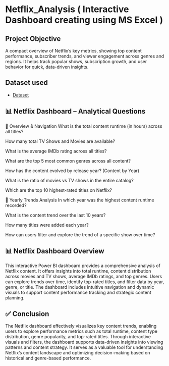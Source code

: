 # Netflix_Analysis ( Interactive Dashboard creating using MS Excel )
## Project Objective
A compact overview of Netflix’s key metrics, showing top content performance, subscriber trends, and viewer engagement across genres and regions. It helps track popular shows, subscription growth, and user behavior for quick, data-driven insights.

## Dataset used
- <a href="https://github.com/Shrutikak03/Netflix_Dashboard/blob/main/1910_m4_assign_dataset_v1.0.xlsx">Dataset</a>

## 📊 Netflix Dashboard – Analytical Questions
🔹 Overview & Navigation
What is the total content runtime (in hours) across all titles?

How many total TV Shows and Movies are available?

What is the average IMDb rating across all titles?

What are the top 5 most common genres across all content?

How has the content evolved by release year? (Content by Year)

What is the ratio of movies vs TV shows in the entire catalog?

Which are the top 10 highest-rated titles on Netflix?

🔹 Yearly Trends Analysis
In which year was the highest content runtime recorded?

What is the content trend over the last 10 years?

How many titles were added each year?

How can users filter and explore the trend of a specific show over time?

## 📊 Netflix Dashboard Overview
This interactive Power BI dashboard provides a comprehensive analysis of Netflix content. It offers insights into total runtime, content distribution across movies and TV shows, average IMDb ratings, and top genres. Users can explore trends over time, identify top-rated titles, and filter data by year, genre, or title. The dashboard includes intuitive navigation and dynamic visuals to support content performance tracking and strategic content planning.

## ✅ Conclusion
The Netflix dashboard effectively visualizes key content trends, enabling users to explore performance metrics such as total runtime, content type distribution, genre popularity, and top-rated titles. Through interactive visuals and filters, the dashboard supports data-driven insights into viewing patterns and content strategy. It serves as a valuable tool for understanding Netflix’s content landscape and optimizing decision-making based on historical and genre-based performance.
